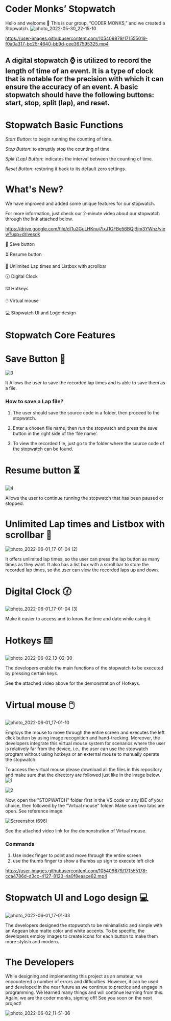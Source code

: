 # Coder Monks’ Stopwatch #

Hello and welcome :wave: This is our group, “CODER MONKS,” and we created a Stopwatch.
![photo_2022-05-30_22-15-10](https://user-images.githubusercontent.com/105409879/171549054-339c5f8f-c944-4663-baf6-06e43f60a4fe.jpg)


https://user-images.githubusercontent.com/105409879/171555019-f0a0a317-bc25-4640-bb9d-cee367595325.mp4


## A digital stopwatch :watch: is utilized to record the length of time of an event. It is a type of clock that is notable for the precision with which it can ensure the accuracy of an event. A basic stopwatch should have the following buttons: start, stop, split (lap), and reset. ##

# Stopwatch Basic Functions #

*Start Button*: to begin running the counting of time.

*Stop Button*: to abruptly stop the counting of time.

*Split (Lap) Button*: indicates the interval between the counting of time.

*Reset Button*: restoring it back to its default zero settings.

# What's New? #
We have improved and added some unique features for our stopwatch.

For more information, just check our 2-minute video about our stopwatch through the link attached below.

https://drive.google.com/file/d/1u2GuLHKnuj7lxJ1GFBe56BQjBjm3YWnz/view?usp=drivesdk

:floppy_disk: Save button

:hourglass_flowing_sand: Resume button

:pencil: Unlimited Lap times and Listbox with scrollbar

:clock130: Digital Clock

:keyboard: Hotkeys

:computer_mouse: Virtual mouse

:computer: Stopwatch UI and Logo design

# Stopwatch Core Features #

# Save Button :floppy_disk: #
![3](https://user-images.githubusercontent.com/105409879/171551811-5ac4f127-e1af-40d4-9779-5a27448cc71d.png)

It Allows the user to save the recorded lap times and is able to save them as a file.
### How to save  a Lap file? ###
1.	The user should save the source code in a folder, then proceed to the stopwatch. 

2.	Enter a chosen file name, then run the stopwatch and press the save button in the right side of the ‘file name’.

3.	To view the recorded file, just go to the folder where the source code of the stopwatch can be found.

# Resume button :hourglass_flowing_sand: #
![4](https://user-images.githubusercontent.com/105409879/171551877-f0b72e10-ecd2-43a1-9d53-2fe5455ec5bb.png)

Allows the user to continue running the stopwatch that has been paused or stopped. 

# Unlimited Lap times and Listbox with scrollbar :pencil: #
![photo_2022-06-01_17-01-04 (2)](https://user-images.githubusercontent.com/105409879/171548446-f9d02f84-f826-4e76-a479-d8776ec27241.jpg)

It offers unlimited lap times, so the user can press the lap button as many times as they want. It also has a list box with a scroll bar to store the recorded lap times, so the user can view the recorded laps up and down.

# Digital Clock :clock130: #
![photo_2022-06-01_17-01-04 (3)](https://user-images.githubusercontent.com/105409879/171548806-56301f60-e296-48ff-9909-a54e0d3c6f57.jpg)

Make it easier to access and to know the time and date while using it.

# Hotkeys :keyboard: #
![photo_2022-06-02_13-02-30](https://user-images.githubusercontent.com/105409879/171556391-bd13ba10-31ff-429a-b5f8-ff28a9bfbbfc.jpg)


The developers enable the main functions of the stopwatch to be executed by pressing certain keys.

See the attached video above for the demonstration of Hotkeys.

# Virtual mouse :computer_mouse: #
![photo_2022-06-01_17-01-10](https://user-images.githubusercontent.com/105409879/171552642-46393ceb-a4f8-4593-9306-96923d7ab009.jpg)

Employs the mouse to move through the entire screen and executes the left click button by using image recognition and hand-tracking. Moreover, the developers integrate this virtual mouse system for scenarios where the user is relatively far from the device, i.e., the user can use the stopwatch program without using hotkeys or an external mouse to manually operate the stopwatch. 

To access the virtual mouse please download all the files in this repository and make sure that the directory are followed just like in the image below.
![1](https://user-images.githubusercontent.com/105409879/171551410-0ee109bb-5969-4664-b035-6cf96189824b.png)

![2](https://user-images.githubusercontent.com/105409879/171551417-b0be2069-1e47-4156-b4b6-51e0b23091ed.png)

Now, open the "STOPWATCH" folder first in the VS code or any IDE of your choice, then followed by the "Virtual mouse" folder. Make sure two tabs are open. See reference image.

![Screenshot (696)](https://user-images.githubusercontent.com/105409879/171551398-d6ba1749-d54e-4d86-b7d7-42974f74272f.png)

See the attached video link for the demonstration of Virtual mouse.
### Commands ###
1. Use index finger to point and move through the entire screen
2. use the thumb finger to show a thumbs up sign to execute left click

https://user-images.githubusercontent.com/105409879/171555178-cca4786d-d3cc-4127-8123-4a0f8eaace82.mp4

# Stopwatch UI and Logo design :computer: #
![photo_2022-06-01_17-01-33](https://user-images.githubusercontent.com/105409879/171549046-12adedef-acf0-4191-89e9-38101a878197.jpg)

The developers designed the stopwatch to be minimalistic and simple with an Aegean blue matte color and white accents. To be specific, the developers employ images to create icons for each button to make them more stylish and modern. 

# The Developers #
While designing and implementing this project as an amateur, we encountered a number of errors and difficulties. However, it can be used and developed in the near future as we continue to practice and engage in programming. We learned many things and will continue learning from this. Again, we are the coder monks, signing off! See you soon on the next project!

![photo_2022-06-02_11-51-36](https://user-images.githubusercontent.com/105409879/171556725-8dbf8986-08c6-4447-9ee4-195a888640e8.jpg)
